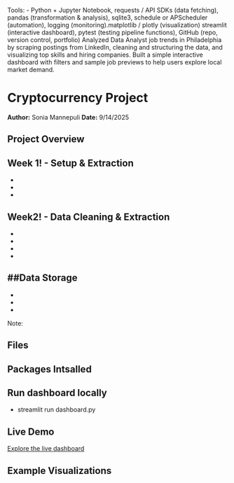 Tools: - Python + Jupyter Notebook, requests / API SDKs (data fetching), pandas (transformation & analysis), sqlite3, schedule or APScheduler (automation), logging (monitoring).matplotlib / plotly (visualization)
streamlit (interactive dashboard), pytest (testing pipeline functions), GitHub (repo, version control, portfolio)
Analyzed Data Analyst job trends in Philadelphia by scraping postings from LinkedIn, cleaning and structuring the data, and visualizing top skills and hiring companies. Built a simple interactive dashboard with filters and sample job previews to help users explore local market demand.

# Cryptocurrency Project

**Author:** Sonia Mannepuli
**Date:** 9/14/2025

## Project Overview


**Week 1!** - Setup & Extraction
-
-
-
-

**Week2!** - Data Cleaning & Extraction
-
-
-
-
-

##Data Storage
-
-
-
-

Note:

## Files




## Packages Intsalled


## Run dashboard locally
- streamlit run dashboard.py

## Live Demo
[Explore the live dashboard]()
    
## Example Visualizations

